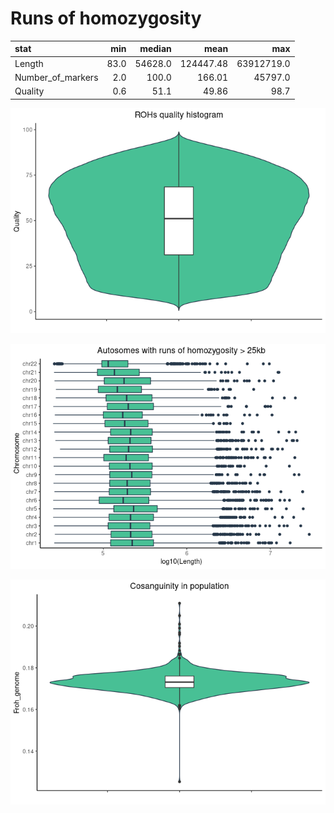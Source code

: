 Runs of homozygosity
================

| stat                |  min |  median |      mean |        max |
|:--------------------|-----:|--------:|----------:|-----------:|
| Length              | 83.0 | 54628.0 | 124447.48 | 63912719.0 |
| Number\_of\_markers |  2.0 |   100.0 |    166.01 |    45797.0 |
| Quality             |  0.6 |    51.1 |     49.86 |       98.7 |

![](roh_files/figure-gfm/unnamed-chunk-3-1.png)<!-- -->

<!-- ```{r roh, echo=FALSE} --> <!-- test1 <- roh$Length > 5e+06 -->
<!-- test2 <- roh$Length < 25000 -->

<!-- roh <- roh %>% -->
<!--     mutate(group = case_when(test1 ~ ">5Mb", -->
<!--                              (test2) ~ "<25Kb" , -->
<!--                              !test1 & !test2 ~ "25Kb-5Mb" -->
<!--     )) -->

<!-- roh  %>% filter(Length > 25e+03  &  Quality > 90) %>% -->
<!--   ggplot(aes(Length)) + -->
<!--     geom_histogram(fill='48C095', col='27384A') + -->
<!--      theme_classic() + -->
<!--   ggtitle('Number of ROHs with length in specific ranges') + -->
<!--   theme(plot.title = element_text(hjust = 0.5)) -->

<!-- ``` -->

![](roh_files/figure-gfm/unnamed-chunk-4-1.png)<!-- -->

![](roh_files/figure-gfm/unnamed-chunk-5-1.png)<!-- -->
